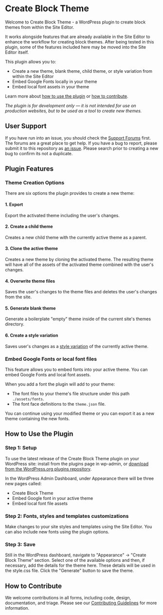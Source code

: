 # Create Block Theme

Welcome to Create Block Theme - a WordPress plugin to create block themes from within the Site Editor.

It works alongside features that are already available in the Site Editor to enhance the workflow for creating block themes. After being tested in this plugin, some of the features included here may be moved into the Site Editor itself.

This plugin allows you to:

-   Create a new theme, blank theme, child theme, or style variation from within the Site Editor
-   Embed Google Fonts locally in your theme
-   Embed local font assets in your theme

Learn more about [how to use the plugin](#how-to-use-the-plugin) or [how to contribute](#how-to-contribute).

_The plugin is for development only — it is not intended for use on production websites, but to be used as a tool to create new themes._

## User Support

If you have run into an issue, you should check the [Support Forums](https://wordpress.org/support/plugin/create-block-theme/) first. The forums are a great place to get help. If you have a bug to report, please submit it to this repository as [an issue](https://github.com/WordPress/create-block-theme/issues). Please search prior to creating a new bug to confirm its not a duplicate.

## Plugin Features

### Theme Creation Options

There are six options the plugin provides to create a new theme:

#### 1. Export

Export the activated theme including the user's changes.

#### 2. Create a child theme

Creates a new child theme with the currently active theme as a parent.

#### 3. Clone the active theme

Creates a new theme by cloning the activated theme. The resulting theme will have all of the assets of the activated theme combined with the user's changes.

#### 4. Overwrite theme files

Saves the user's changes to the theme files and deletes the user's changes from the site.

#### 5. Generate blank theme

Generate a boilerplate "empty" theme inside of the current site's themes directory.

#### 6. Create a style variation

Saves user's changes as a [style variation](https://developer.wordpress.org/themes/advanced-topics/theme-json/#global-styles-variations) of the currently active theme.

### Embed Google Fonts or local font files

This feature allows you to embed fonts into your active theme. You can embed Google Fonts and local font assets.

When you add a font the plugin will add to your theme:

-   The font files to your theme's file structure under this path `./assets/fonts`.
-   The font face definitions to the `theme.json` file.

You can continue using your modified theme or you can export it as a new theme containing the new fonts.

## How to Use the Plugin

### Step 1: Setup

To use the latest release of the Create Block Theme plugin on your WordPress site: install from the plugins page in wp-admin, or [download from the WordPress.org plugins repository](https://wordpress.org/plugins/create-block-theme).

In the WordPress Admin Dashboard, under Appearance there will be three new pages called:

-   Create Block Theme
-   Embed Google font in your active theme
-   Embed local font file assets

### Step 2: Fonts, styles and templates customizations

Make changes to your site styles and templates using the Site Editor. You can also include new fonts using the plugin options.

### Step 3: Save

Still in the WordPress dashboard, navigate to "Appearance" -> "Create Block Theme" section. Select one of the available options and then, if necessary, add the details for the theme here. These details will be used in the style.css file. Click the "Generate" button to save the theme.

## How to Contribute

We welcome contributions in all forms, including code, design, documentation, and triage. Please see our [Contributing Guidelines](/CONTRIBUTING.md) for more information.
